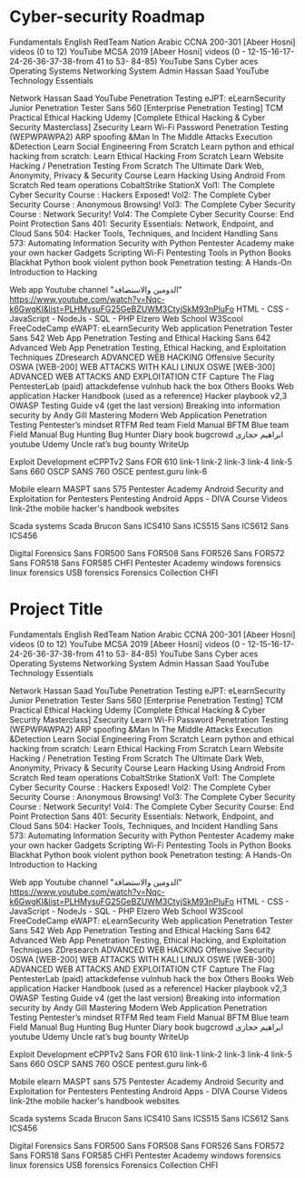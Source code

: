 
# Cyber-security Roadmap

Fundamentals
	English
		RedTeam Nation
	Arabic
		CCNA 200-301 [Abeer Hosni]
			 videos (0 to 12) YouTube
		MCSA 2019 [Abeer Hosni]
			 videos (0 - 12-15-16-17-24-26-36-37-38-from 41 to 53- 84-85) YouTube
		Sans Cyber aces
			Operating Systems
			Networking
			System Admin
		Hassan Saad YouTube
			Technology Essentials

Network
	Hassan Saad YouTube
		Penetration Testing 
	eJPT: eLearnSecurity Junior Penetration Tester
	Sans 560 [Enterprise Penetration Testing]
	TCM Practical Ethical Hacking
	Udemy [Complete Ethical Hacking & Cyber Security Masterclass]
	Zsecurity
		Learn Wi-Fi Password Penetration Testing (WEPWPAWPA2)
		ARP spoofing &Man In The Middle Attacks Execution &Detection
		Learn Social Engineering From Scratch
		Learn python and ethical hacking from scratch:
		Learn Ethical Hacking From Scratch
		Learn Website Hacking / Penetration Testing From Scratch
		The Ultimate Dark Web, Anonymity, Privacy & Security Course
		Learn Hacking Using Android From Scratch
	Red team operations CobaltStrike
	StationX
		Vol1: The Complete Cyber Security Course : Hackers Exposed!
		Vol2: The Complete Cyber Security Course : Anonymous Browsing!
		Vol3: The Complete Cyber Security Course : Network Security!
		Vol4: The Complete Cyber Security Course: End Point Protection
	Sans 401: Security Essentials: Network, Endpoint, and Cloud
	Sans 504: Hacker Tools, Techniques, and Incident Handling
	Sans 573: Automating Information Security with Python
	Pentester Academy
		make your own hacker Gadgets
		 Scripting Wi-Fi Pentesting Tools in Python
	Books
		Blackhat Python book
		violent python book
		Penetration testing:
		A Hands-On Introduction
		to Hacking

Web app
	 Youtube channel "الدومين والاستضافة"
		https://www.youtube.com/watch?v=Nqc-k6GwgKI&list=PLHMysuFG25GeBZUWM3CtyjSkM93nPluFo
	HTML - CSS - JavaScript - NodeJs - SQL - PHP
		Elzero Web School
		W3Scool
		FreeCodeCamp
	eWAPT: eLearnSecurity Web application Penetration Tester
	Sans 542 Web App Penetration Testing and Ethical Hacking
	Sans 642 Advanced Web App Penetration Testing, Ethical Hacking, and Exploitation Techniques
	ZDresearch
		ADVANCED WEB HACKING
	Offensive Security
		OSWA [WEB-200] WEB ATTACKS WITH KALI LINUX
		OSWE [WEB-300] ADVANCED WEB ATTACKS AND EXPLOITATION
	CTF Capture The Flag
		PentesterLab  (paid)
		attackdefense
		vulnhub 
		hack the box
		Others 
	Books
		Web application Hacker Handbook (used as a reference)
		Hacker playbook v2,3
		OWASP Testing Guide v4 (get the last version)
		Breaking into information security by Andy Gill
		Mastering Modern Web Application Penetration Testing
		Pentester’s mindset
		RTFM Red team Field Manual
		BFTM Blue team Field Manual
		Bug Hunting
		Bug Hunter Diary book
		bugcrowd
		ابراهيم حجازى youtube
		Udemy Uncle rat’s bug bounty
		WriteUp

Exploit Development
	eCPPTv2 
	Sans FOR 610
	link-1
	link-2
	link-3
	link-4
	link-5
	Sans 660
	OSCP
	SANS 760
	OSCE 
	pentest.guru
	link-6

Mobile
	elearn MASPT
	sans 575
	Pentester Academy
		 Android Security and Exploitation for Pentesters
		Pentesting Android Apps - DIVA Course Videos
	link-2the mobile hacker's handbook
	websites

Scada systems
	Scada Brucon
	Sans ICS410
	Sans ICS515
	Sans ICS612
	Sans ICS456

Digital Forensics
	Sans FOR500
	Sans FOR508
	Sans FOR526
	Sans FOR572
	Sans FOR518
	Sans FOR585
	CHFI 
	Pentester Academy
		windows forensics 
		linux forensics
		USB forensics
	Forensics Collection
	CHFI 




# Project Title

Fundamentals
	English
		RedTeam Nation
	Arabic
		CCNA 200-301 [Abeer Hosni]
			 videos (0 to 12) YouTube
		MCSA 2019 [Abeer Hosni]
			 videos (0 - 12-15-16-17-24-26-36-37-38-from 41 to 53- 84-85) YouTube
		Sans Cyber aces
			Operating Systems
			Networking
			System Admin
		Hassan Saad YouTube
			Technology Essentials

Network
	Hassan Saad YouTube
		Penetration Testing 
	eJPT: eLearnSecurity Junior Penetration Tester
	Sans 560 [Enterprise Penetration Testing]
	TCM Practical Ethical Hacking
	Udemy [Complete Ethical Hacking & Cyber Security Masterclass]
	Zsecurity
		Learn Wi-Fi Password Penetration Testing (WEPWPAWPA2)
		ARP spoofing &Man In The Middle Attacks Execution &Detection
		Learn Social Engineering From Scratch
		Learn python and ethical hacking from scratch:
		Learn Ethical Hacking From Scratch
		Learn Website Hacking / Penetration Testing From Scratch
		The Ultimate Dark Web, Anonymity, Privacy & Security Course
		Learn Hacking Using Android From Scratch
	Red team operations CobaltStrike
	StationX
		Vol1: The Complete Cyber Security Course : Hackers Exposed!
		Vol2: The Complete Cyber Security Course : Anonymous Browsing!
		Vol3: The Complete Cyber Security Course : Network Security!
		Vol4: The Complete Cyber Security Course: End Point Protection
	Sans 401: Security Essentials: Network, Endpoint, and Cloud
	Sans 504: Hacker Tools, Techniques, and Incident Handling
	Sans 573: Automating Information Security with Python
	Pentester Academy
		make your own hacker Gadgets
		 Scripting Wi-Fi Pentesting Tools in Python
	Books
		Blackhat Python book
		violent python book
		Penetration testing:
		A Hands-On Introduction
		to Hacking

Web app
	 Youtube channel "الدومين والاستضافة"
		https://www.youtube.com/watch?v=Nqc-k6GwgKI&list=PLHMysuFG25GeBZUWM3CtyjSkM93nPluFo
	HTML - CSS - JavaScript - NodeJs - SQL - PHP
		Elzero Web School
		W3Scool
		FreeCodeCamp
	eWAPT: eLearnSecurity Web application Penetration Tester
	Sans 542 Web App Penetration Testing and Ethical Hacking
	Sans 642 Advanced Web App Penetration Testing, Ethical Hacking, and Exploitation Techniques
	ZDresearch
		ADVANCED WEB HACKING
	Offensive Security
		OSWA [WEB-200] WEB ATTACKS WITH KALI LINUX
		OSWE [WEB-300] ADVANCED WEB ATTACKS AND EXPLOITATION
	CTF Capture The Flag
		PentesterLab  (paid)
		attackdefense
		vulnhub 
		hack the box
		Others 
	Books
		Web application Hacker Handbook (used as a reference)
		Hacker playbook v2,3
		OWASP Testing Guide v4 (get the last version)
		Breaking into information security by Andy Gill
		Mastering Modern Web Application Penetration Testing
		Pentester’s mindset
		RTFM Red team Field Manual
		BFTM Blue team Field Manual
		Bug Hunting
		Bug Hunter Diary book
		bugcrowd
		ابراهيم حجازى youtube
		Udemy Uncle rat’s bug bounty
		WriteUp

Exploit Development
	eCPPTv2 
	Sans FOR 610
	link-1
	link-2
	link-3
	link-4
	link-5
	Sans 660
	OSCP
	SANS 760
	OSCE 
	pentest.guru
	link-6

Mobile
	elearn MASPT
	sans 575
	Pentester Academy
		 Android Security and Exploitation for Pentesters
		Pentesting Android Apps - DIVA Course Videos
	link-2the mobile hacker's handbook
	websites

Scada systems
	Scada Brucon
	Sans ICS410
	Sans ICS515
	Sans ICS612
	Sans ICS456

Digital Forensics
	Sans FOR500
	Sans FOR508
	Sans FOR526
	Sans FOR572
	Sans FOR518
	Sans FOR585
	CHFI 
	Pentester Academy
		windows forensics 
		linux forensics
		USB forensics
	Forensics Collection
	CHFI 



